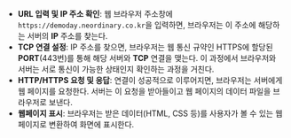 - **URL 입력 및 IP 주소 확인**: 웹 브라우저 주소창에 `https://demoday.neordinary.co.kr`을 입력하면, 브라우저는 이 주소에 해당하는 서버의 **IP** 주소를 찾는다.
- **TCP 연결 설정**: IP 주소를 찾으면, 브라우저는 웹 통신 규약인 HTTPS에 할당된 **PORT**(443번)를 통해 해당 서버와 **TCP** 연결을 맺는다. 이 과정에서 브라우저와 서버는 서로 통신이 가능한 상태인지 확인하는 과정을 거친다.
- **HTTP/HTTPS 요청 및 응답**: 연결이 성공적으로 이루어지면, 브라우저는 서버에게 웹 페이지를 요청한다. 서버는 이 요청을 받아들이고 웹 페이지의 데이터 파일을 브라우저로 보낸다.
- **웹페이지 표시**: 브라우저는 받은 데이터(HTML, CSS 등)를 사용자가 볼 수 있는 웹 페이지로 변환하여 화면에 표시한다.

